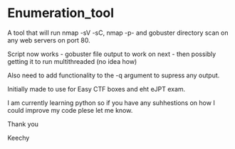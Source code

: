 # Enumeration_tool
A tool that will run nmap -sV -sC, nmap -p- and gobuster directory scan on any web servers on port 80. 

Script now works - gobuster file output to work on next - then possibly getting it to run multithreaded (no idea how)

Also need to add functionality to the -q argument to supress any output. 

Initially made to use for Easy CTF boxes and eht eJPT exam. 

I am currently learning python so if you have any suhhestions on how I could improve my code plese let me know. 

Thank you

Keechy 
